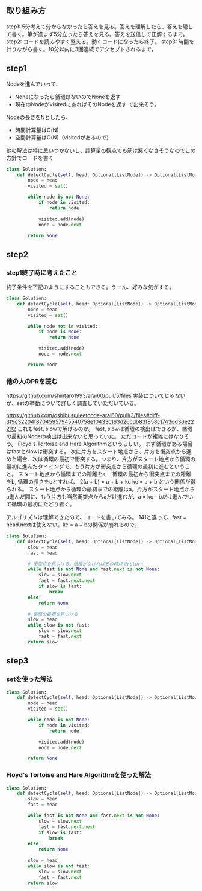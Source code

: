 ## 取り組み方
step1: 5分考えて分からなかったら答えを見る。答えを理解したら、答えを隠して書く。筆が進まず5分立ったら答えを見る。答えを送信して正解するまで。
step2: コードを読みやすく整える。動くコードになったら終了。
step3: 時間を計りながら書く。10分以内に3回連続でアクセプトされるまで。

## step1
Nodeを進んでいって、
- Noneになったら循環はないのでNoneを返す
- 現在のNodeがvisitedにあればそのNodeを返す
で出来そう。

Nodeの長さをNとしたら、
- 時間計算量はO(N)
- 空間計算量はO(N)（visitedがあるので）

他の解法は特に思いつかないし、計算量の観点でも筋は悪くなさそうなのでこの方針でコードを書く

```python
class Solution:
    def detectCycle(self, head: Optional[ListNode]) -> Optional[ListNode]:
        node = head
        visited = set()

        while node is not None:
            if node in visited:
                return node

            visited.add(node)
            node = node.next

        return None
```

## step2
### step1終了時に考えたこと
終了条件を下記のようにすることもできる。うーん、好みな気がする。
```python
class Solution:
    def detectCycle(self, head: Optional[ListNode]) -> Optional[ListNode]:
        node = head
        visited = set()

        while node not in visited: 
            if node is None:
                return None

            visited.add(node)
            node = node.next            

        return node

```

### 他の人のPRを読む
https://github.com/shintaro1993/arai60/pull/5/files
実装についてじゃないが、setの挙動について詳しく調査していただいている。

https://github.com/oshibusu/leetcode-arai60/pull/3/files#diff-3f9c32204f87045957945540758e10433c163d26cdb83f858c1743dd36e22292
これもfast, slowで解けるのか。
fast, slowは循環の検出はできるが、循環の最初のNodeの検出は出来ないと思っていた。
ただコードが複雑にはなりそう。
Floyd's Tortoise and Hare Algorithmというらしい。
まず循環がある場合はfastとslowは衝突する。
次に片方をスタート地点から、片方を衝突点から進めた場合、次は循環の最初で衝突する。つまり、片方がスタート地点から循環の最初に進んだタイミングで、もう片方が衝突点から循環の最初に進むということ。
スタート地点から循環までの距離をa,　循環の最初から衝突点までの距離をb, 循環の長さをcとすれば、
2(a + b) = a + b + kc
kc = a + b
という関係が得られる。
スタート地点から循環の最初までの距離はa。片方がスタート地点からa進んだ間に、もう片方も当然衝突点からaだけ進むが、a = kc - bだけ進んでいて循環の最初にたどり着く。

アルゴリズムは理解できたので、コードを書いてみる。
141と違って、fast = head.nextは使えない。kc = a + bの関係が崩れるので。
```python
class Solution:
    def detectCycle(self, head: Optional[ListNode]) -> Optional[ListNode]:
        slow = head
        fast = head

        # 衝突点を見つける。循環がなければその時点でreturn
        while fast is not None and fast.next is not None:
            slow = slow.next
            fast = fast.next.next
            if slow is fast:
                break
        else:
            return None

        # 循環の最初を見つける
        slow = head
        while slow is not fast:
            slow = slow.next
            fast = fast.next
        return slow
```

## step3
### setを使った解法
```python
class Solution:
    def detectCycle(self, head: Optional[ListNode]) -> Optional[ListNode]:
        node = head
        visited = set()

        while node is not None:
            if node in visited:
                return node

            visited.add(node)
            node = node.next            

        return None
```

### Floyd's Tortoise and Hare Algorithmを使った解法
```python
class Solution:
    def detectCycle(self, head: Optional[ListNode]) -> Optional[ListNode]:
        slow = head
        fast = head

        while fast is not None and fast.next is not None:
            slow = slow.next
            fast = fast.next.next
            if slow is fast:
                break
        else:
            return None
        
        slow = head
        while slow is not fast:
            slow = slow.next
            fast = fast.next
        return slow
```